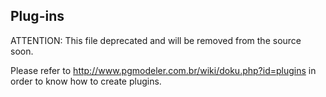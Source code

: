 Plug-ins
--------

ATTENTION: This file deprecated and will be removed from the source soon.

Please refer to http://www.pgmodeler.com.br/wiki/doku.php?id=plugins in order to know how to create plugins.
